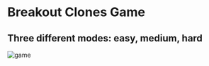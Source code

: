 # Breakout Clones Game
## Three  different modes: easy, medium, hard
![game](https://user-images.githubusercontent.com/52776608/174554033-1fb0e682-4be7-4def-b288-6737fe918432.png)

